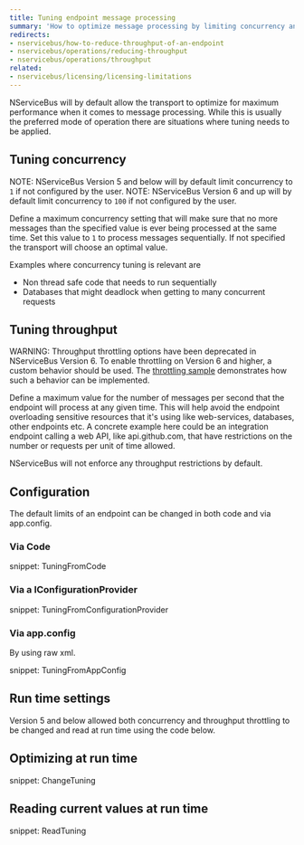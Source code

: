 ```yaml
---
title: Tuning endpoint message processing
summary: 'How to optimize message processing by limiting concurrency and/or throughput.'
redirects:
- nservicebus/how-to-reduce-throughput-of-an-endpoint
- nservicebus/operations/reducing-throughput
- nservicebus/operations/throughput
related:
- nservicebus/licensing/licensing-limitations
---
```


NServiceBus will by default allow the transport to optimize for maximum performance when it comes to message processing. While this is usually the preferred mode of operation there are situations where tuning needs to be applied.


## Tuning concurrency

NOTE: NServiceBus Version 5 and below will by default limit concurrency to `1` if not configured by the user.
NOTE: NServiceBus Version 6 and up will by default limit concurrency to `100` if not configured by the user.

Define a maximum concurrency setting that will make sure that no more messages than the specified value is ever being processed at the same time. Set this value to `1` to process messages sequentially. If not specified the transport will choose an optimal value.

Examples where concurrency tuning is relevant are

 * Non thread safe code that needs to run sequentially
 * Databases that might deadlock when getting to many concurrent requests


## Tuning throughput

WARNING: Throughput throttling options have been deprecated in NServiceBus Version 6. To enable throttling on Version 6 and higher, a custom behavior should be used. The [throttling sample](/samples/throttling/) demonstrates how such a behavior can be implemented.

Define a maximum value for the number of messages per second that the endpoint will process at any given time. This will help avoid the endpoint overloading sensitive resources that it's using like web-services, databases, other endpoints etc. A concrete example here could be an integration endpoint calling a web API, like api.github.com, that have restrictions on the number or requests per unit of time allowed.

NServiceBus will not enforce any throughput restrictions by default.


## Configuration

The default limits of an endpoint can be changed in both code and via app.config.


### Via Code

snippet: TuningFromCode


### Via a IConfigurationProvider

snippet: TuningFromConfigurationProvider


### Via app.config

By using raw xml.

snippet: TuningFromAppConfig


## Run time settings

Version 5 and below allowed both concurrency and throughput throttling to be changed and read at run time using the code below.


## Optimizing at run time

snippet: ChangeTuning


## Reading current values at run time

snippet: ReadTuning
